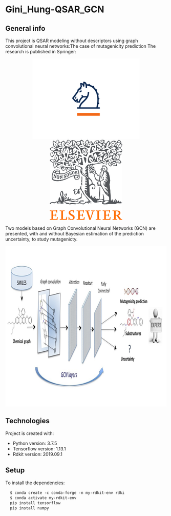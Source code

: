 # Gini_Hung-QSAR_GCN

## General info

This project is QSAR modeling without descriptors using graph convolutional neural networks:The case of mutagenicity prediction
The research is published in Springer:
<p align="center">
  <img height="250" src="IMG/img1.png"> <img height="250" src="IMG/img6.png">
</p>

Two models based on Graph Convolutional Neural Networks (GCN) are presented, with and without  Bayesian estimation of the prediction uncertainty, to study mutagenicty.

<p align="center">
  <img height="500" src="IMG/img2.jpg">
</p>

## Technologies
Project is created with:
* Python version: 3.7.5
* Tensorflow version: 1.13.1
* Rdkit version: 2019.09.1
	
## Setup
To install the dependencies:

```
  $ conda create -c conda-forge -n my-rdkit-env rdki
  $ conda activate my-rdkit-env
  pip install tensorflow
  pip install numpy
  ```
  
